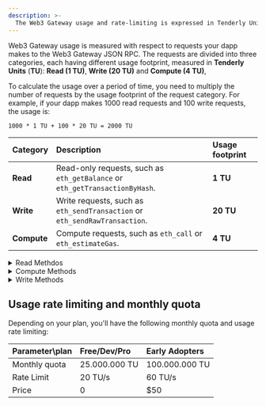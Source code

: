 ```yaml
---
description: >-
  The Web3 Gateway usage and rate-limiting is expressed in Tenderly Units (TU), while read, write and compute requests contribute with different weights to the total.
---
```


Web3 Gateway usage is measured with respect to requests your dapp makes to the Web3 Gateway JSON RPC. The requests are divided into three categories, each having different usage footprint, measured in **Tenderly Units** (**TU**): **Read (1 TU)**, **Write (20 TU)** and **Compute (4 TU)**,

To calculate the usage over a period of time, you need to multiply the number of requests by the usage footprint of the request category. For example, if your dapp makes 1000 read requests and 100 write requests, the usage is:

    1000 * 1 TU + 100 * 20 TU = 2000 TU

| Category    | Description                                                                 | Usage footprint |
| :---------- | :-------------------------------------------------------------------------- | :-------------- |
| **Read**    | Read-only requests, such as `eth_getBalance` or `eth_getTransactionByHash`. | **1 TU**        |
| **Write**   | Write requests, such as `eth_sendTransaction` or `eth_sendRawTransaction`.  | **20 TU**       |
| **Compute** | Compute requests, such as `eth_call` or `eth_estimateGas`.                  | **4 TU**        |

<details>
<summary> Read Methdos </summary>

- `eth_accounts`
- `eth_blockNumber`
- `eth_chainId`
- `eth_coinbase`
- `eth_feeHistory`
- `eth_gasPrice`
- `eth_getBalance`
- `eth_getBlockByHash`
- `eth_getBlockByNumber`
- `eth_getBlockReceipts`
- `eth_getBlockTransactionCountByHash`
- `eth_getBlockTransactionCountByNumber`
- `eth_getCode`
- `eth_getStorageAt`
- `eth_getTransactionByBlockHashAndIndex`
- `eth_getTransactionByBlockNumberAndIndex`
- `eth_getTransactionByHash`
- `eth_getTransactionCount`
- `eth_getTransactionReceipt`
- `eth_getUncleByBlockHashAndIndex`
- `eth_getUncleByBlockNumberAndIndex`
- `eth_getUncleCountByBlockHash`
- `eth_getUncleCountByBlockNumber`
- `eth_hashrate`
- `eth_maxPriorityFeePerGas`
- `eth_mining`
- `eth_newBlockFilter`
- `eth_newFilter`
- `eth_protocolVersion`
- `eth_syncing`
- `eth_uninstallFilter`
- `net_listening`
- `net_peerCount`
- `net_version`
- `web3_clientVersion`
- `web3_sha3`
</details>

<details>

<summary> Compute Methods </summary>

- `eth_call`
- `eth_estimateGas`
- `eth_getFilterChanges`
- `eth_getFilterLogs`
- `eth_getLogs`

</details>

<details>
<summary> Write Methods </summary>

- `eth_sendRawTransaction`
</details>

## Usage rate limiting and monthly quota

Depending on your plan, you'll have the following monthly quota and usage rate limiting:

| Parameter\plan | Free/Dev/Pro  | Early Adopters |
| :------------- | :------------ | :------------- |
| Monthly quota  | 25.000.000 TU | 100.000.000 TU |
| Rate Limit     | 20 TU/s       | 60 TU/s        |
| Price          | 0             | $50            |
